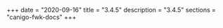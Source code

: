 +++
date        = "2020-09-16"
title       = "3.4.5"
description = "3.4.5"
sections    = "canigo-fwk-docs"
+++